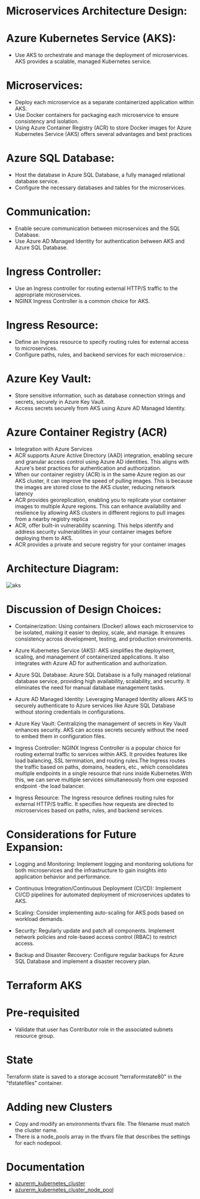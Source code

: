 
# Microservices Architecture Design:
# Azure Kubernetes Service (AKS):

- Use AKS to orchestrate and manage the deployment of microservices. AKS provides a scalable, managed Kubernetes service.
# Microservices:
- Deploy each microservice as a separate containerized application within AKS.
- Use Docker containers for packaging each microservice to ensure consistency and isolation.
- Using Azure Container Registry (ACR) to store Docker images for Azure Kubernetes Service (AKS) offers several advantages and best practices
# Azure SQL Database:
- Host the database in Azure SQL Database, a fully managed relational database service.
- Configure the necessary databases and tables for the microservices.
# Communication:

- Enable secure communication between microservices and the SQL Database.
- Use Azure AD Managed Identity for authentication between AKS and Azure SQL Database.
# Ingress Controller:

- Use an Ingress controller for routing external HTTP/S traffic to the appropriate microservices.
- NGINX Ingress Controller is a common choice for AKS.
# Ingress Resource:

- Define an Ingress resource to specify routing rules for external access to microservices.
- Configure paths, rules, and backend services for each microservice.:

# Azure Key Vault:

- Store sensitive information, such as database connection strings and secrets, securely in Azure Key Vault.
- Access secrets securely from AKS using Azure AD Managed Identity.
  
# Azure Container Registry (ACR) 
- Integration with Azure Services
- ACR supports Azure Active Directory (AAD) integration, enabling secure and granular access control using Azure AD identities. This aligns with Azure's best practices for authentication and authorization.
- When our container registry (ACR) is in the same Azure region as our AKS cluster, it can improve the speed of pulling images. This is because the images are stored close to the AKS cluster, reducing network latency
- ACR provides georeplication, enabling you to replicate your container images to multiple Azure regions. This can enhance availability and resilience by allowing AKS clusters in different regions to pull images from a nearby registry replica
- ACR, offer built-in vulnerability scanning. This helps identify and address security vulnerabilities in your container images before deploying them to AKS.
- ACR provides a private and secure registry for your container images
  
# Architecture Diagram:
![aks](https://github.com/anujdemo/dotnet-app/assets/85152703/a5dd6142-9a1a-42d1-bcb8-beda2993d645)

# Discussion of Design Choices:
- Containerization: Using containers (Docker) allows each microservice to be isolated, making it easier to deploy, scale, and manage. It ensures consistency across development, testing, and production environments.

- Azure Kubernetes Service (AKS): AKS simplifies the deployment, scaling, and management of containerized applications. It also integrates with Azure AD for authentication and authorization.

- Azure SQL Database: Azure SQL Database is a fully managed relational database service, providing high availability, scalability, and security. It eliminates the need for manual database management tasks.

- Azure AD Managed Identity: Leveraging Managed Identity allows AKS to securely authenticate to Azure services like Azure SQL Database without storing credentials in configurations.

- Azure Key Vault: Centralizing the management of secrets in Key Vault enhances security. AKS can access secrets securely without the need to embed them in configuration files.

- Ingress Controller: NGINX Ingress Controller is a popular choice for routing external traffic to services within AKS. It provides features like load balancing, SSL termination, and routing rules.The Ingress routes the traffic based on paths, domains, headers, etc., which consolidates multiple endpoints in a single resource that runs inside Kubernetes.With this, we can serve multiple services simultaneously from one exposed endpoint -the load balancer.

- Ingress Resource: The Ingress resource defines routing rules for external HTTP/S traffic. It specifies how requests are directed to microservices based on paths, rules, and backend services.

# Considerations for Future Expansion:
- Logging and Monitoring: Implement logging and monitoring solutions for both microservices and the infrastructure to gain insights into application behavior and performance.

- Continuous Integration/Continuous Deployment (CI/CD): Implement CI/CD pipelines for automated deployment of microservices updates to AKS.

- Scaling: Consider implementing auto-scaling for AKS pods based on workload demands.

- Security: Regularly update and patch all components. Implement network policies and role-based access control (RBAC) to restrict access.

- Backup and Disaster Recovery: Configure regular backups for Azure SQL Database and implement a disaster recovery plan.



# Terraform AKS

# Pre-requisited
- Validate that user has Contributor role in the associated subnets resource group.

# State
Terraform state is saved to a storage account "terraformstate80" in the "tfstatefiles" container.

# Adding new Clusters
- Copy and modify an environments tfvars file. The filename must match the cluster name.
- There is a node_pools array in the tfvars file that describes the settings for each nodepool.
  

# Documentation
- [azurerm_kubernetes_cluster](https://registry.terraform.io/providers/hashicorp/azurerm/latest/docs/resources/kubernetes_cluster)
- [azurerm_kubernetes_cluster_node_pool](https://registry.terraform.io/providers/hashicorp/azurerm/latest/docs/resources/kubernetes_cluster_node_pool)
